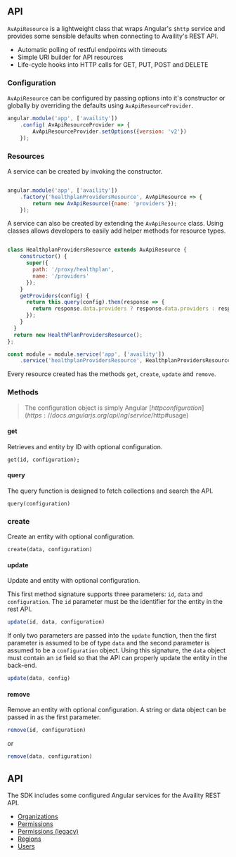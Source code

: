 ## API

`AvApiResource` is a lightweight class that wraps Angular's `$http` service and provides some sensible defaults when connecting to Availity's REST API.

* Automatic polling of restful endpoints with timeouts
* Simple URI builder for API resources
* Life-cycle hooks into HTTP calls for GET, PUT, POST and DELETE

### Configuration

`AvApiResource` can be configured by passing options into it's constructor or globally by overriding the defaults using `AvApiResourceProvider`.

```javascript
angular.module('app', ['availity'])
    .config( AvApiResourceProvider => { 
        AvApiResourceProvider.setOptions({version: 'v2'}) 
    });
```

### Resources

A service can be created by invoking the constructor.

```javascript

angular.module('app', ['availity'])
    .factory('healthplanProvidersResource', AvApiResource => {        
        return new AvApiResource({name: 'providers'});
    });
```

A service can also be created by extending the `AvApiResource` class.  Using classes allows developers to easily add helper methods for resource types.

```javascript

class HealthplanProvidersResource extends AvApiResource {
    constructor() {
      super({
        path: '/proxy/healthplan',
        name: '/providers'
      });
    }
    getProviders(config) {
      return this.query(config).then(response => {
        return response.data.providers ? response.data.providers : response.data;
      });
    }
  }
  return new HealthPlanProvidersResource();
};

const module = module.service('app', ['availity'])
    .service('healthplanProvidersResource', HealthplanProvidersResource);
```

Every resource created has the methods `get`, `create`, `update` and `remove`.

### Methods

> The configuration object is simply Angular [$http configuration](https://docs.angularjs.org/api/ng/service/$http#usage) 

#### get

Retrieves and entity by ID with optional configuration.

```
get(id, configuration);
```

#### query

The query function is designed to fetch collections and search the API.  

```
query(configuration)
```

### create

Create an entity with optional configuration.

```
create(data, configuration)
```

#### update

Update and entity with optional configuration.  

This first method signature supports three parameters: `id`, `data` and `configuration`.  The `id` parameter must be the identifier for the entity in the rest API.

```js
update(id, data, configuration)
```

If only two parameters are passed into the `update` function, then the first parameter is assumed to be of type `data` and the second parameter is assumed to be a `configuration` object.  Using this signature, the `data` object must contain an `id` field so that the API can properly update the entity in the back-end.

```js
update(data, config)
```

#### remove

Remove an entity with optional configuration.  A string or data object can be passed in as the first parameter.  

```js
remove(id, configuration)
```

or 

```js
remove(data, configuration)
```


## API

The SDK includes some configured Angular services for the Availity REST API.

* [Organizations](docs/organizations.md)
* [Permissions](docs/permissions.md)
* [Permissions (legacy)](docs/permissions.md)
* [Regions](docs/regions.md)
* [Users](docs/users.md)










